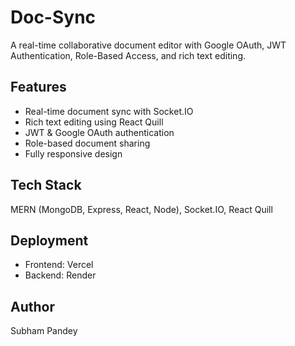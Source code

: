 # Doc-Sync

A real-time collaborative document editor with Google OAuth, JWT Authentication, Role-Based Access, and rich text editing.

## Features
- Real-time document sync with Socket.IO
- Rich text editing using React Quill
- JWT & Google OAuth authentication
- Role-based document sharing
- Fully responsive design

## Tech Stack
MERN (MongoDB, Express, React, Node), Socket.IO, React Quill

## Deployment
- Frontend: Vercel
- Backend: Render

## Author
Subham Pandey
